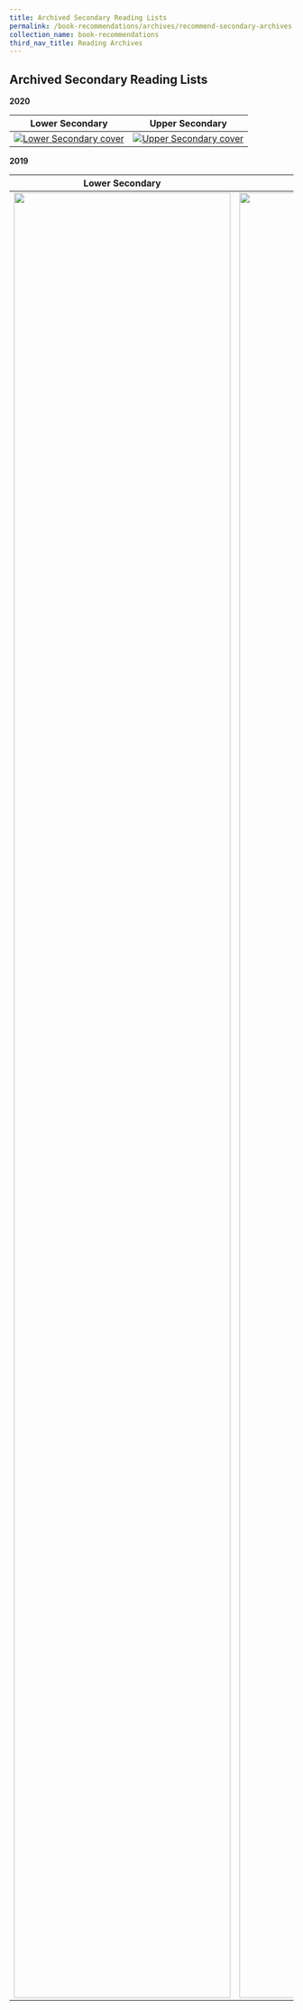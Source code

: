 ```yaml
---
title: Archived Secondary Reading Lists
permalink: /book-recommendations/archives/recommend-secondary-archives
collection_name: book-recommendations
third_nav_title: Reading Archives
---
```

## **Archived Secondary Reading Lists**

**2020**

| **Lower Secondary** | **Upper Secondary** |
| ------------------- | ------------------- |
| [![Lower Secondary cover](/images/recommendationssecondary/Lower-Sec-GRLs.png)](/images/recommendationssecondary/NLB-Suggested-Reads-Lower-Sec-Revised-Final-Draft_03042020.pdf) | [![Upper Secondary cover](/images/recommendationssecondary/Upper-Sec-GRLs.png)](/images/recommendationssecondary/NLB-Suggested-Reads-Upper-Sec-Revised-Final-Draft_03042020.pdf) |


**2019**

| **Lower Secondary** | **Upper Secondary** |
| ------------------- | ------------------- |
| <a href="/images/recommendationssecondary/archives/Lower-Secondary-Suggested-Reads-1.pdf"><img src="/images/recommendationssecondary/archives/Lower-Secondary-Covers.jpg" style="width: 40vw;height: 80vh"></a> |  <a href="/images/recommendationssecondary/archives/Upper-Secondary-Suggested-Reads.pdf"><img src="/images/recommendationssecondary/archives/Upper-Secondary-Suggested-Reads-Book-Cover.jpg" style="width: 40vw;height: 80vh"></a> |